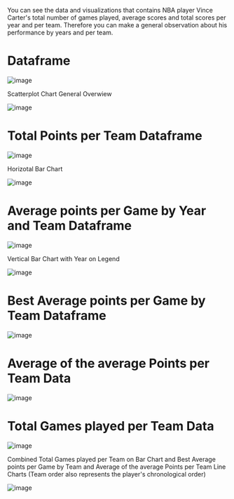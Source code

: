 You can see the data and visualizations that contains NBA player Vince Carter's total number of games played, average scores and total scores per year and per team. Therefore you can make a general observation about his performance by years and per team.




# Dataframe

![image](https://github.com/AtaGo28/Stats-of-NBA-Player-Vince-Carter-Analysis/assets/94257930/f6ce4ae6-1185-4db6-bca1-cb0d0110dc12)


Scatterplot Chart General Overwiew

![image](https://github.com/AtaGo28/Stats-of-NBA-Player-Vince-Carter-Analysis/assets/94257930/98944cb0-9880-4e44-a01d-4faa6cfbd30e)




# Total Points per Team Dataframe

![image](https://github.com/AtaGo28/Stats-of-NBA-Player-Vince-Carter-Analysis/assets/94257930/a49a7144-c14c-4a76-9034-605d275d2405)


Horizotal Bar Chart

![image](https://github.com/AtaGo28/Stats-of-NBA-Player-Vince-Carter-Analysis/assets/94257930/f46e4a42-e2ef-4919-8480-b47e0880499a)




# Average points per Game by Year and Team Dataframe

![image](https://github.com/AtaGo28/Stats-of-NBA-Player-Vince-Carter-Analysis/assets/94257930/2c53d507-7b71-4bc5-9ea8-0cb76992b360)


Vertical Bar Chart with Year on Legend

![image](https://github.com/AtaGo28/Stats-of-NBA-Player-Vince-Carter-Analysis/assets/94257930/3a8d03f1-d7b9-451c-9227-79ea17f60574)




# Best Average points per Game by Team Dataframe

![image](https://github.com/AtaGo28/Stats-of-NBA-Player-Vince-Carter-Analysis/assets/94257930/4f939a72-633d-4a1b-8e1e-7547c4e1141a)


# Average of the average Points per Team Data

![image](https://github.com/AtaGo28/Stats-of-NBA-Player-Vince-Carter-Analysis/assets/94257930/6aa3c9e4-9008-43a3-92fd-a02c5ea179c2)


# Total Games played per Team Data

![image](https://github.com/AtaGo28/Stats-of-NBA-Player-Vince-Carter-Analysis/assets/94257930/429595a6-b16c-4460-9b49-afabdc56a2c3)


Combined Total Games played per Team on Bar Chart and Best Average points per Game by Team and Average of the average Points per Team Line Charts (Team order also represents the player's chronological order)

![image](https://github.com/AtaGo28/Stats-of-NBA-Player-Vince-Carter-Analysis/assets/94257930/bda6bee9-40a5-42f6-8a33-354d809be091)

